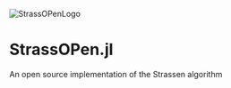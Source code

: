 
![StrassOPenLogo](https://github.com/user-attachments/assets/1096e8f2-1e7b-43f5-b86d-232897bc566e)

# StrassOPen.jl
An open source implementation of the Strassen algorithm

